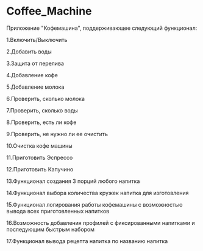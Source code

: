 # Coffee_Machine
Приложение "Кофемашина", поддерживающее следующий функционал:

1.Включить/Выключить

2.Добавить воды

3.Защита от перелива

4.Добавление кофе

5.Добавление молока

6.Проверить, сколько молока

7.Проверить, сколько воды

8.Проверить, есть ли кофе

9.Проверить, не нужно ли ее очистить

10.Очистка кофе машины

11.Приготовить Эспрессо

12.Приготовить Капучино

13.Функционал создания 3 порций любого напитка

14.Функционал выбора количества кружек напитка для изготовления

15.Функционал логирования работы кофемашины с возможностью вывода всех приготовленных напитков

16.Возможность добавления профилей с фиксированными напитками и последующим быстрым набором

17.Функционал вывода рецепта напитка по названию напитка
